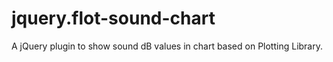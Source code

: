 # jquery.flot-sound-chart
A jQuery plugin to show sound dB values in chart based on Plotting Library.
